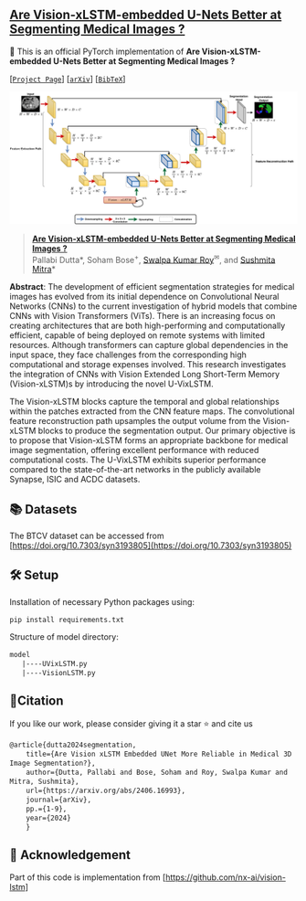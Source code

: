 ## [Are Vision-xLSTM-embedded U-Nets Better at Segmenting Medical Images ?](https://arxiv.org/abs/2406.16993)

:pushpin: This is an official PyTorch implementation of **Are Vision-xLSTM-embedded U-Nets Better at Segmenting Medical Images ?**

[[`Project Page`](https://u-vixlstm.github.io/)] [[`arXiv`](https://arxiv.org/abs/2406.16993)] [[`BibTeX`](#citation)]

![Architecture](uvixlstm.png)

> [**Are Vision-xLSTM-embedded U-Nets Better at Segmenting Medical Images ?**](https://arxiv.org/abs/2406.02918)<br>
> Pallabi Dutta\*, Soham Bose<sup>+</sup>, [Swalpa Kumar Roy](https://swalpa.github.io/)<sup>✉</sup>, and [Sushmita Mitra](https://www.isical.ac.in/~sushmita/)\*

**Abstract**: The development of efficient segmentation strategies for medical images has evolved from its initial dependence on Convolutional Neural Networks (CNNs) to the current investigation of hybrid models that combine CNNs with Vision Transformers (ViTs). There is an increasing focus on creating architectures that are both high-performing and computationally efficient, capable of being deployed on remote systems with limited resources. Although transformers can capture global dependencies in the input space, they face challenges from the corresponding high computational and storage expenses involved. This research investigates the integration of CNNs with Vision Extended Long Short-Term Memory (Vision-xLSTM)s  by introducing the novel U-VixLSTM. 

The Vision-xLSTM blocks capture the temporal and global relationships within the patches extracted from the CNN feature maps. The convolutional feature reconstruction path upsamples the output volume from the Vision-xLSTM blocks to produce the segmentation output. Our primary objective is to propose that Vision-xLSTM forms an appropriate backbone for medical image segmentation, offering excellent performance with reduced computational costs. The U-VixLSTM exhibits superior performance compared to the state-of-the-art networks in the publicly available Synapse, ISIC and ACDC datasets.

## 📚 Datasets

The BTCV dataset can be accessed from [https://doi.org/10.7303/syn3193805](https://doi.org/10.7303/syn3193805)

## 🛠 Setup
Installation of necessary Python packages using:
```
pip install requirements.txt

```
Structure of model directory:
```
model
   |----UVixLSTM.py
   |----VisionLSTM.py

```
## 📜Citation
If you like our work, please consider giving it a star ⭐ and cite us
```
@article{dutta2024segmentation,
	title={Are Vision xLSTM Embedded UNet More Reliable in Medical 3D Image Segmentation?},
	author={Dutta, Pallabi and Bose, Soham and Roy, Swalpa Kumar and Mitra, Sushmita},
	url={https://arxiv.org/abs/2406.16993}, 
  	journal={arXiv},
	pp.={1-9},
	year={2024}
	}
```

## 🎈 Acknowledgement

Part of this code is implementation from [https://github.com/nx-ai/vision-lstm]
